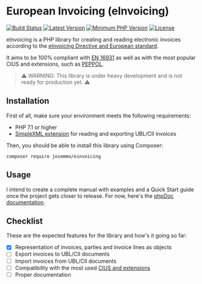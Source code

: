 # European Invoicing (eInvoicing)
[![Build Status](https://travis-ci.com/josemmo/einvoicing.svg?branch=master)](https://travis-ci.com/josemmo/einvoicing)
[![Latest Version](https://poser.pugx.org/josemmo/einvoicing/version)](https://packagist.org/packages/josemmo/einvoicing)
[![Minimum PHP Version](https://img.shields.io/packagist/php-v/josemmo/einvoicing)](#installation)
[![License](https://poser.pugx.org/josemmo/einvoicing/license)](LICENSE)

eInvoicing is a PHP library for creating and reading electronic invoices according to the [eInvoicing Directive and European standard](https://ec.europa.eu/cefdigital/wiki/display/CEFDIGITAL/eInvoicing).

It aims to be 100% compliant with [EN 16931](https://ec.europa.eu/cefdigital/wiki/x/kwFVBg) as well as with the most popular CIUS and extensions, such as [PEPPOL](https://peppol.eu/).

> ⚠️ WARNING: This library is under heavy development and is not ready for production yet. ⚠️

## Installation
First of all, make sure your environment meets the following requirements:

- PHP 7.1 or higher
- [SimpleXML extension](https://www.php.net/book.simplexml) for reading and exporting UBL/CII invoices

Then, you should be able to install this library using Composer:

```
composer require josemmo/einvoicing
```

## Usage
I intend to create a complete manual with examples and a Quick Start guide once the project gets closer to release.
For now, here's the [phpDoc documentation](https://josemmo.github.io/einvoicing/).

## Checklist
These are the expected features for the library and how's it going so far:

- [x] Representation of invoices, parties and invoice lines as objects
- [ ] Export invoices to UBL/CII documents
- [ ] Import invoices from UBL/CII documents
- [ ] Compatibility with the most used [CIUS and extensions](https://ec.europa.eu/cefdigital/wiki/x/5xLoAg)
- [ ] Proper documentation